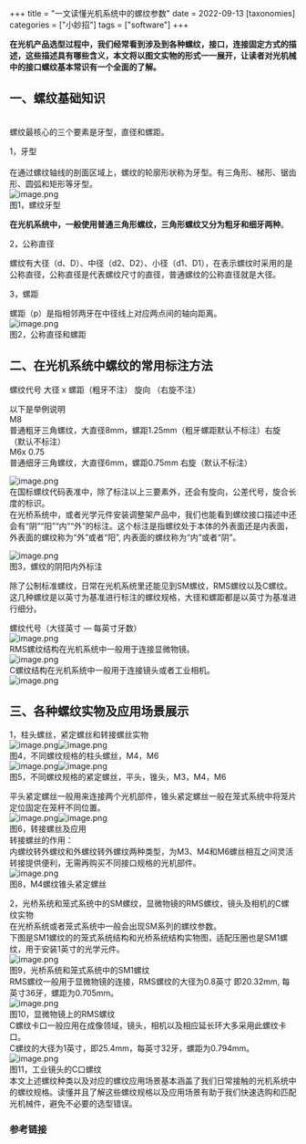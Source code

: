 +++
title = "一文读懂光机系统中的螺纹参数"
date = 2022-09-13
[taxonomies]
categories = ["小妙招"]
tags = ["software"]
+++


**在光机产品选型过程中，我们经常看到涉及到各种螺纹，接口，连接固定方式的描述，这些描述具有哪些含义，本文将以图文实物的形式一一展开，让读者对光机械中的接口螺纹基本常识有一个全面的了解。**<br />
## 一、螺纹基础知识   
 <br />螺纹最核心的三个要素是牙型，直径和螺距。

1，牙型  
<br />在通过螺纹轴线的剖面区域上，螺纹的轮廓形状称为牙型。有三角形、梯形、锯齿形、圆弧和矩形等牙型。<br />![image.png](https://www.gu-optics.com/Uploads/userfiles/images/%E5%9B%BE1.png)<br />图1，螺纹牙型

**在光机系统中，一般使用普通三角形螺纹，三角形螺纹又分为粗牙和细牙两种**。

2，公称直径

螺纹有大径（d、D）、中径（d2、D2）、小径（d1、D1），在表示螺纹时采用的是公称直径，公称直径是代表螺纹尺寸的直径，普通螺纹的公称直径就是大径。

3，螺距

螺距（p）是指相邻两牙在中径线上对应两点间的轴向距离。<br />![image.png](https://www.gu-optics.com/Uploads/userfiles/images/%E5%9B%BE2(1).png)<br />图2，公称直径和螺距<br />  
## 二、在光机系统中螺纹的常用标注方法  

螺纹代号    大径 x 螺距（粗牙不注） 旋向 （右旋不注）

以下是举例说明<br />M8<br />普通粗牙三角螺纹，大直径8mm，螺距1.25mm（粗牙螺距默认不标注）右旋（默认不标注）<br />M6x 0.75<br />普通细牙三角螺纹，大直径6mm，螺距0.75mm 右旋（默认不标注）

![image.png](https://www.gu-optics.com/Uploads/userfiles/images/%E8%A1%A81(2).png)<br />在国标螺纹代码表准中，除了标注以上三要素外，还会有旋向，公差代号，旋合长度的标识。<br />在光桥系统中，或者光学元件安装调整架产品中，我们也能看到螺纹接口描述中还会有“阴”“阳”“内”“外”的标注。这个标注是指螺纹处于本体的外表面还是内表面，外表面的螺纹称为“外”或者“阳”, 内表面的螺纹称为“内”或者“阴”。

![image.png](https://www.gu-optics.com/Uploads/userfiles/images/%E5%9B%BE3(1).png)<br />图3，螺纹的阴阳内外标注

除了公制标准螺纹，日常在光机系统里还能见到SM螺纹，RMS螺纹以及C螺纹。<br />这几种螺纹是以英寸为基准进行标注的螺纹规格，大径和螺距都是以英寸为基准进行细分。

螺纹代号（大径英寸 — 每英寸牙数）<br />![image.png](https://www.gu-optics.com/Uploads/userfiles/images/_20220121150712.png)<br />RMS螺纹结构在光机系统中一般用于连接显微物镜。<br />![image.png](https://www.gu-optics.com/Uploads/userfiles/images/20220121150726.png)<br />C螺纹结构在光机系统中一般用于连接镜头或者工业相机。<br />![image.png](https://www.gu-optics.com/Uploads/userfiles/images/20220121150733.png)

## 三、各种螺纹实物及应用场景展示   

1，柱头螺丝，紧定螺丝和转接螺丝实物<br />![image.png](https://www.gu-optics.com/Uploads/userfiles/images/%E5%9B%BE4%E5%B7%A6.JPG)![image.png](https://www.gu-optics.com/Uploads/userfiles/images/%E5%9B%BE5%E5%8F%B3.JPG)<br />图4，不同螺纹规格的柱头螺丝，M4，M6<br />![image.png](https://www.gu-optics.com/Uploads/userfiles/images/%E5%9B%BE6%E5%B7%A6.JPG)![image.png](https://www.gu-optics.com/Uploads/userfiles/images/%E5%9B%BE5%E5%8F%B3.JPG)<br />图5，不同螺纹规格的紧定螺丝，平头，锥头，M3，M4，M6

平头紧定螺丝一般用来连接两个光机部件，锥头紧定螺丝一般在笼式系统中将笼片定位固定在笼杆不同位置。<br />![image.png](https://www.gu-optics.com/Uploads/userfiles/images/%E5%9B%BE5%E5%8F%B3.JPG)![image.png](https://www.gu-optics.com/Uploads/userfiles/images/%E5%9B%BE7-2.png)<br />图6，转接螺丝及应用<br />转接螺丝的作用：<br />内螺纹转外螺纹和外螺纹转外螺纹两种类型，为M3、M4和M6螺丝相互之间灵活转接提供便利，无需再购买不同接口规格的光机部件。<br />![image.png](https://www.gu-optics.com/Uploads/userfiles/images/%E5%9B%BE8-2.png)<br />图8，M4螺纹锥头紧定螺丝

2，光桥系统和笼式系统中的SM螺纹，显微物镜的RMS螺纹，镜头及相机的C螺纹实物<br />在光桥系统或者笼式系统中一般会出现SM系列的螺纹参数。<br />下图是SM1螺纹的的笼式系统结构和光桥系统结构实物图，适配压圈也是SM1螺纹，用于安装1英寸的光学元件。<br />![image.png](https://www.gu-optics.com/Uploads/userfiles/images/%E5%9B%BE9-2.png)<br />图9，光桥系统和笼式系统中的SM1螺纹<br />RMS螺纹一般用于显微物镜的连接，RMS螺纹的大径为0.8英寸 即20.32mm, 每英寸36牙，螺距为0.705mm。<br />![image.png](https://www.gu-optics.com/Uploads/userfiles/images/%E5%9B%BE10-1.png)<br />图10，显微物镜上的RMS螺纹<br />C螺纹卡口一般应用在成像领域，镜头，相机以及相应延长环大多采用此螺纹卡口。<br />C螺纹的大径为1英寸，即25.4mm，每英寸32牙，螺距为0.794mm。<br />![image.png](https://www.gu-optics.com/Uploads/userfiles/images/%E5%9B%BE11-1.png)<br />图11，工业镜头的C口螺纹<br />本文上述螺纹种类以及对应的螺纹应用场景基本涵盖了我们日常接触的光机系统中的螺纹规格。读懂并且了解这些螺纹规格以及应用场景有助于我们快速选购和匹配光机械件，避免不必要的选型错误。

### 参考链接[](https://www.gu-optics.com/Technology/details/id/115.html)